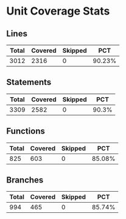 # Unit Coverage Stats

## Lines

| Total | Covered | Skipped | PCT    |
| ----- | ------- | ------- | ------ |
| 3012  | 2316    | 0       | 90.23% |

## Statements

| Total | Covered | Skipped | PCT   |
| ----- | ------- | ------- | ----- |
| 3309  | 2582    | 0       | 90.3% |

## Functions

| Total | Covered | Skipped | PCT    |
| ----- | ------- | ------- | ------ |
| 825   | 603     | 0       | 85.08% |

## Branches

| Total | Covered | Skipped | PCT    |
| ----- | ------- | ------- | ------ |
| 994   | 465     | 0       | 85.74% |
